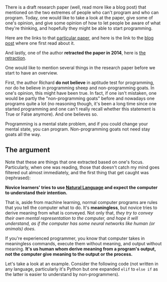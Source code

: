 There is a draft research paper (well, read more like a blog post) that mentioned on the two extremes of people who can't program and who can program. Today, one would like to take a look at the paper, give some of one's opinion, and give some opinion of how to let people be aware of what they're thinking, and hopefully they might be able to start programming. 

Here are the links to that [particular paper](https://web.archive.org/web/20070318023700/http://www.cs.mdx.ac.uk/research/PhDArea/saeed/paper1.pdf), and here is the link to the [blog post](https://blog.codinghorror.com/separating-programming-sheep-from-non-programming-goats/) where one first read about it. 

And lastly, one of the author **retracted the paper in 2014**, here is [the retraction](http://www.eis.mdx.ac.uk/staffpages/r_bornat/papers/camel_hump_retraction.pdf).

One would like to mention several things in the research paper before we start to have an overview. 

First, the author Richard **do not believe** in aptitude test for programming, nor do he believe in programming sheep and non-programming goats. In one's opinion, this might have been true. In fact, if one isn't mistaken, one would be partly the "non-programming goats" before and nowadays one programs quite a lot (no reasoning though, it's been a long time since one started programming and one can't really recall whether this statement is True or False anymore). And one believes so. 

<p class="callout success">
  Programming is a mental state problem, and if you could change your mental state, you can program. Non-programming goats not need stay goats all the way. 
</p>

## The argument
Note that these are things that one extracted based on one's focus. Particularly, when one was reading, those that doesn't catch my mind goes filtered out almost immediately, and the first thing that get caught was (rephrased):

**Novice learners' tries to use <u>Natural Language</u> and expect the computer to understand their intention.**

That is, aside from machine learning, normal computer programs are rules that you tell the computer what to do. It's **meaningless**, but novice tries to derive meaning from what is conveyed. Not only that, *they try to convey their own mental representation to the computer, and hope it will understand, as if the computer has some neural networks like human (or animals) does*. 

If you're experienced programmer, you know that computer takes in meaningless commands, execute them without meaning, and output without meaning. **It's us human whom derive meaning from a program's output, not the computer give meaning to the output or the process.**

Let's take a look at an example. Consider the following code (not written in any language, particularly it's Python but one expanded `elif` to `else if` as the latter is easier to understand by non-programmers). 

